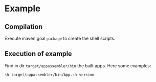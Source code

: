 # Example

## Compilation

Execute maven goal `package` to create the shell scripts.

## Execution of example

Find in dir `target/appassembler/bin` the built apps. Here some examples:

    sh target/appassembler/bin/App.sh version
